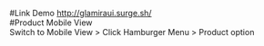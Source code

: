 #Link Demo 
http://glamiraui.surge.sh/ <br />
#Product Mobile View <br />
Switch to Mobile View > Click Hamburger Menu > Product option 